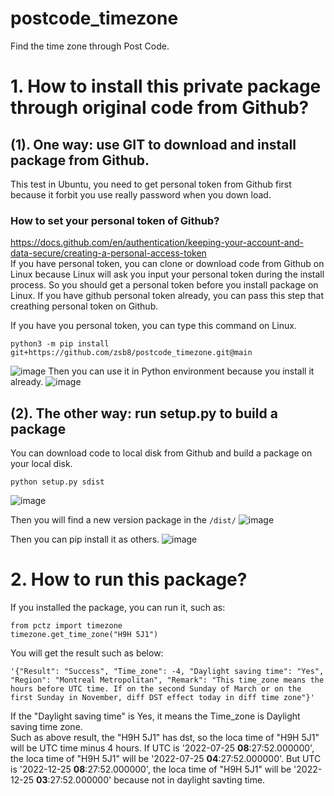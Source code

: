 # postcode_timezone
Find the time zone through Post Code.
# 1. How to install this private package through original code from Github?
## (1). One way: use GIT to download and install package from Github.
This test in Ubuntu, you need to get personal token from Github first because it forbit you use really password when you down load.
### How to set your personal token of Github?
https://docs.github.com/en/authentication/keeping-your-account-and-data-secure/creating-a-personal-access-token    
If you have personal token, you can clone or download code from Github on Linux because Linux will ask you input your personal token during the install process.
So you should get a personal token before you install package on Linux. If you have github personal token already, you can pass this step that creathing personal token on Github. 

If you have you personal token, you can type this command on Linux.     
~~~
python3 -m pip install git+https://github.com/zsb8/postcode_timezone.git@main
~~~
![image](https://user-images.githubusercontent.com/75282285/179816321-c6aa744a-f09a-470b-9f43-0b7606f24905.png)
Then you can use it in Python environment because you install it already. 
![image](https://user-images.githubusercontent.com/75282285/179816896-94b04441-3c86-473c-af37-75e65f5105d4.png)


## (2). The other way: run setup.py to build a package
You can download code to local disk from Github and build a package on your local disk.
~~~
python setup.py sdist
~~~
![image](https://user-images.githubusercontent.com/75282285/179817348-3ff6ba22-55b1-496a-ab2c-47b7f6e64cc1.png)

Then you will find a new version package in the `/dist/`
![image](https://user-images.githubusercontent.com/75282285/179817480-8e2821aa-3862-41e0-b75f-e31ba663ff4a.png)

Then you can pip install it as others.
![image](https://user-images.githubusercontent.com/75282285/179817725-b80d2fe5-c01e-46bb-94fe-600d921150f5.png)


# 2. How to run this package?
If you installed the package, you can run it, such as:   
~~~
from pctz import timezone
timezone.get_time_zone("H9H 5J1")
~~~
You will get the result such as below:
~~~
'{"Result": "Success", "Time_zone": -4, "Daylight saving time": "Yes", "Region": "Montreal Metropolitan", "Remark": "This time_zone means the hours before UTC time. If on the second Sunday of March or on the first Sunday in November, diff DST effect today in diff time zone"}'
~~~
If the "Daylight saving time" is Yes, it means the Time_zone is Daylight saving time zone.    
Such as above result, the "H9H 5J1" has dst, so the loca time of "H9H 5J1" will be UTC time minus 4 hours. If UTC is '2022-07-25 <b>08</b>:27:52.000000', the loca time of "H9H 5J1" will be '2022-07-25 <b>04</b>:27:52.000000'. But UTC is '2022-12-25 <b>08</b>:27:52.000000', the loca time of "H9H 5J1" will be '2022-12-25 <b>03</b>:27:52.000000' because not in daylight savting time. 
